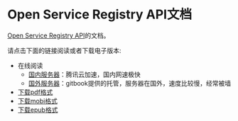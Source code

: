 # Open Service Registry API文档

[Open Service Registry API](https://github.com/dreamfly-io/open-service-registry-api)的文档。

请点击下面的链接阅读或者下载电子版本:

- 在线阅读
	- [国内服务器][qcloud]：腾讯云加速，国内网速极快
	- [国外服务器][gitbook]：gitbook提供的托管，服务器在国外，速度比较慢，经常被墙
- [下载pdf格式][pdf]
- [下载mobi格式][mobi]
- [下载epub格式][epub]

[gitbook]: https://dreamfly.gitbooks.io/open-service-registry-api/
[qcloud]: https://docs.dreamfly.io/open-service-registry-api/
[pdf]: https://www.gitbook.com/download/pdf/book/dreamfly/open-service-registry-api
[mobi]: https://www.gitbook.com/download/mobi/book/dreamfly/open-service-registry-api
[epub]: https://www.gitbook.com/download/epub/book/dreamfly/open-service-registry-api
